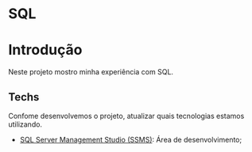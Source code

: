 # SQL

# Introdução

Neste projeto mostro minha experiência com SQL.

## Techs

Confome desenvolvemos o projeto, atualizar quais tecnologias estamos utilizando.

* [SQL Server Management Studio (SSMS)](https://learn.microsoft.com/pt-br/sql/ssms/download-sql-server-management-studio-ssms?view=sql-server-ver16): Área de desenvolvimento;
